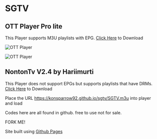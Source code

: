 # SGTV

## OTT Player Pro lite 
This Player supports M3U playlists with EPG. [Click Here](https://drive.google.com/file/d/1NlYaoay6-gK5TxJGerGJNFhN9dxhwpk0/view?usp=sharing) to Download

![OTT Player](https://play-lh.googleusercontent.com/06G8NX5ToJcqS6YPv1GR-V4yfwYasXgaxWkZ6k3kASK-GYHsZ7gnEbiFKK460e33Yukp=w720-h310-rw)

![OTT Player](https://play-lh.googleusercontent.com/pwJ9CyW2JB81t8_cACHW24Ez3kT0PmdcwE4soz3G4vgGaTpUuuVIvpMgua7P4vNFPg=w720-h310-rw)

## NontonTv V2.4 by Hariimurti
This Player does not support EPGs but supports playlists that have DRMs. [Click Here](https://github.com/hariimurti/NontonTV/releases/download/v2.4/net.harimurti.tv_v2.4_b540.apk) to Download


Place the URL https://konsparrow92.github.io/sgtv/SGTV.m3u into player and load

Codes here are all found in github. free to use not for sale.

FORK ME!

Site built using [Github Pages](https://github.com)
